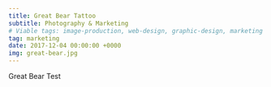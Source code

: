 ```yaml
---
title: Great Bear Tattoo
subtitle: Photography & Marketing
# Viable tags: image-production, web-design, graphic-design, marketing
tag: marketing
date: 2017-12-04 00:00:00 +0000
img: great-bear.jpg
---
```


Great Bear Test
